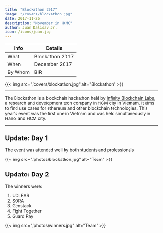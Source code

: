```yaml
---
title: "Blockathon 2017"
image: "/covers/blockathon.jpg"
date: 2017-11-26
description: "November in HCMC"
author: Juan Dalisay Jr.
icon: /icons/juan.jpg
---
```



Info | Details 
--- | ---
What | Blockathon 2017
When | December 2017
By Whom | BIR

{{< img src="/covers/blockathon.jpg" alt="Blockathon" >}}

---


The Blockathon is a blockchain hackathon held by [Infinity Blockchain Labs](http://blockchainlabs.asia), a research and development tech company in HCM city in Vietnam. It aims to find use cases for ethereum and other blockchain technologies. This year's event was the first one in Vietnam and was held simultaneously in Hanoi and HCM city. 


---


## Update: Day 1

The event was attended well by both students and professionals

{{< img src="/photos/blockathon.jpg" alt="Team" >}} 


## Update: Day 2

The winners were:

1. UCLEAR
2. SORA
3. Genstack
4. Fight Together
5. Guard Pay 

{{< img src="/photos/winners.jpg" alt="Team" >}} 
